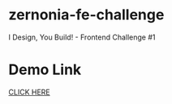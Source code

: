 # zernonia-fe-challenge

I Design, You Build! - Frontend Challenge #1

# Demo Link

<a href="https://zernonia-fe-challenge.vercel.app">CLICK HERE</a>
